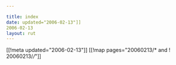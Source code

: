 ```yaml
---

title: index
date: updated="2006-02-13"]]
2006-02-13
layout: rut
---
```


[[!meta updated="2006-02-13"]]
[[!map pages="20060213/* and ! 20060213/*/*"]]
